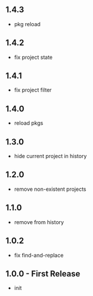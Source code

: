 ## 1.4.3
* pkg reload

## 1.4.2
* fix project state

## 1.4.1
* fix project filter

## 1.4.0
* reload pkgs

## 1.3.0
* hide current project in history

## 1.2.0
* remove non-existent projects

## 1.1.0
* remove from history

## 1.0.2
* fix find-and-replace

## 1.0.0 - First Release
* init
